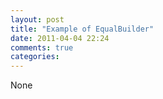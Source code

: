 ```yaml
---
layout: post
title: "Example of EqualBuilder"
date: 2011-04-04 22:24
comments: true
categories: 
---
```


None

